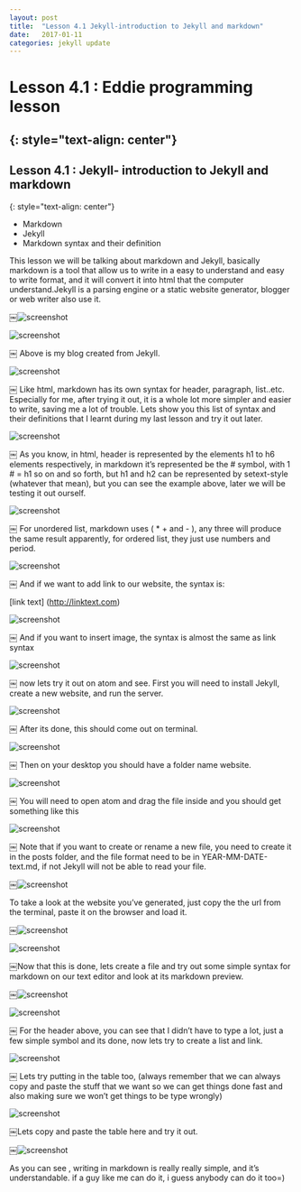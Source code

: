 ```yaml
---
layout: post
title:  "Lesson 4.1 Jekyll-introduction to Jekyll and markdown"
date:   2017-01-11
categories: jekyll update
---
```


# Lesson 4.1 : Eddie programming lesson
{: style="text-align: center"}
---------------------------------------

## Lesson 4.1 : Jekyll- introduction to Jekyll and markdown
{: style="text-align: center"}

- Markdown
- Jekyll
- Markdown syntax and their definition

This lesson we will be talking about markdown and Jekyll, basically markdown is a tool that allow us to write in a easy to understand and easy to write format, and it will convert it into html that the computer understand.Jekyll is a parsing engine or a static website generator, blogger or web writer also use it.

￼![screenshot][id]

[id]:/images/Lesson4.1/Photo1.png


![screenshot][id1]

[id1]:/images/Lesson4.1/Photo2.png

￼
Above is my blog created from Jekyll.

![screenshot][id2]

[id2]:/images/Lesson4.1/Photo3.png
￼
Like html, markdown has its own syntax for header, paragraph, list..etc. Especially for me, after trying it out, it is a whole lot more simpler and easier to write, saving me a lot of trouble. Lets show you this list of syntax and their definitions that I learnt during my last lesson and try it out later.

![screenshot][id3]

[id3]:/images/Lesson4.1/Photo4.png
￼
As you know, in html, header is represented by the elements h1 to h6 elements respectively, in markdown it’s represented be the # symbol, with 1 # = h1 so on and so forth, but h1 and h2 can be represented by setext-style (whatever that mean), but you can see the example above, later we will be testing it out ourself.

![screenshot][id4]

[id4]:/images/Lesson4.1/Photo5.png
￼
For unordered list, markdown uses ( * + and - ), any three will produce the same result apparently, for ordered list, they just use numbers and period.

![screenshot][id5]

[id5]:/images/Lesson4.1/Photo6.png
￼
And if we want to add link to our website, the syntax is:

[link text] (http://linktext.com)


![screenshot][id6]

[id6]:/images/Lesson4.1/Photo7.png
￼
And if you want to insert image, the syntax is almost the same as link syntax

![screenshot][id7]

[id7]:/images/Lesson4.1/Photo8.png
￼
now lets try it out on atom and see. First you will need to install Jekyll, create a new website, and run the server.

![screenshot][id8]

[id8]:/images/Lesson4.1/Photo9.png
￼
After its done, this should come out on terminal.

![screenshot][id9]

[id9]:/images/Lesson4.1/Photo10.png
￼
Then on your desktop you should have a folder name website.

![screenshot][id10]

[id10]:/images/Lesson4.1/Photo11.png
￼
You will need to open atom and drag the file inside and you should get something like this

![screenshot][id11]

[id11]:/images/Lesson4.1/Photo12.png
￼
Note that if you want to create or rename a new file, you need to create it in the posts folder, and the file format need to be in YEAR-MM-DATE-text.md, if not Jekyll will not be able to read your file.

￼![screenshot][id12]

[id12]:/images/Lesson4.1/Photo13.png


To take a look at the website you’ve generated, just copy the the url from the terminal, paste it on the browser and load it.

￼![screenshot][id13]

[id13]:/images/Lesson4.1/Photo14.png


![screenshot][id14]

[id14]:/images/Lesson4.1/Photo15.png


￼Now that this is done, lets create a file and try out some simple syntax for markdown on our text editor and look at its markdown preview.

￼![screenshot][id15]

[id15]:/images/Lesson4.1/Photo16.png

![screenshot][id16]

[id16]:/images/Lesson4.1/Photo17.png

￼
For the header above, you can see that I didn’t have to type a lot, just a few simple symbol and its done, now lets try to create a list and link.

![screenshot][id17]

[id17]:/images/Lesson4.1/Photo18.png
￼
Lets try putting in the table too, (always remember that we can always copy and paste the stuff that we want so we can get things done fast and also making sure we won’t get things to be type wrongly)

![screenshot][id18]

[id18]:/images/Lesson4.1/Photo19.png

￼Lets copy and paste the table here and try it out.

￼![screenshot][id19]

[id19]:/images/Lesson4.1/Photo20.png

As you can see , writing in markdown is really really simple, and it’s understandable. if a guy like me can do it,  i guess anybody can do it too=)
